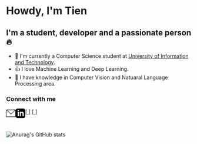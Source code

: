 # Howdy, I'm Tien

## I'm a student, developer and a passionate person 🔥

- 🏫 I'm currently a Computer Science student at [University of Information and Technology](https://www.uit.edu.vn/).
- 👍 I love Machine Learning and Deep Learning.
- 🤖 I have knowledge in Computer Vision and Natuaral Language Processing area.

### Connect with me
[<a href = "mailto:20520800@gm.uit.edu.vn" target = "_blank">
<img align='left' alt="Contact by mail" width="26px" src="image/mail.svg" /></a>]
[<a href = "#" target = "_blank">
<img align='left' alt="Contact by linkein" width="26px" src="image/linkein.svg" /></a>]

<br>

![Anurag's GitHub stats](https://github-readme-stats.vercel.app/api?username=tien02&theme=gruvbox&show_icons=true)

<!---
tien02/tien02 is a ✨ special ✨ repository because its `README.md` (this file) appears on your GitHub profile.
You can click the Preview link to take a look at your changes.
--->
